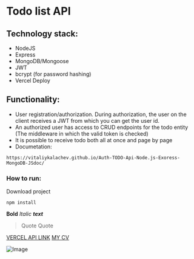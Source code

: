 # Todo list API  
## Technology stack:

- NodeJS
- Express
- MongoDB/Mongoose
- JWT
- bcrypt (for password hashing)
- Vercel Deploy

## Functionality:

- User registration/authorization. During authorization, the user on the client receives a JWT from which you can get the user id.
- An authorized user has access to CRUD endpoints for the todo entity (The middleware in which the valid token is checked)
- It is possible to receive todo  both all at once and page by page
- Documetation: 
``` 
https://vitaliykalachev.github.io/Auth-TODO-Api-Node.js-Exoress-MongoDB-JSdoc/ 
```



### How to run:

Download project
```
npm install
```

**Bold**
_Italic_
**_text_**

> Quote
> Quote

[VERCEL API LINK]()
[MY CV](https://vitaliykalachev.github.io)

![Image](source)
